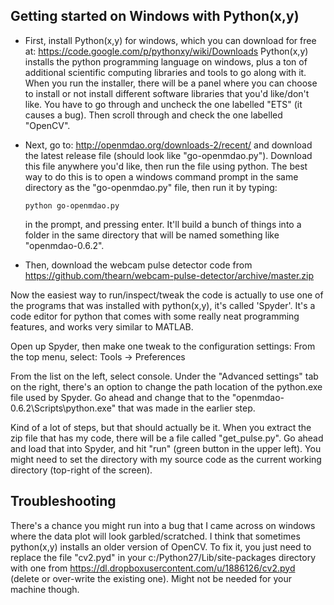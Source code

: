 Getting started on Windows with Python(x,y)
-----------------------

- First, install Python(x,y) for windows, which you can download for free at:
 https://code.google.com/p/pythonxy/wiki/Downloads
Python(x,y) installs the python programming language on windows, 
plus a ton of additional scientific computing libraries and tools to go along with it. 
When you run the installer, there will be a panel where you can choose to install or not 
install different software libraries that you'd like/don't like. You have to go through 
and uncheck the one labelled "ETS" (it causes a bug). Then scroll through and check the one labelled "OpenCV".

- Next, go to:
http://openmdao.org/downloads-2/recent/
and download the latest release file (should look like "go-openmdao.py"). Download this
file anywhere you'd like, then run the file using python. The best way to do this is to
open a windows command prompt in the same directory as the "go-openmdao.py" file, then
run it by typing:

  `python go-openmdao.py`

  in the prompt, and pressing enter. It'll build a bunch of things into a folder in the same directory that will be named something like "openmdao-0.6.2".

- Then, download the webcam pulse detector code from https://github.com/thearn/webcam-pulse-detector/archive/master.zip

Now the easiest way to run/inspect/tweak the code is actually to use one of the programs that was installed with python(x,y), 
it's called 'Spyder'. It's a code editor for python that comes with some really neat programming features, and works very similar to MATLAB.

Open up Spyder, then make one tweak to the configuration settings: From the top menu, select:
Tools -> Preferences

From the list on the left, select console. Under the "Advanced settings" tab on the right, there's an option to change the path 
location of the python.exe file used by Spyder. Go ahead and change that to the "openmdao-0.6.2\Scripts\python.exe" that was made in the earlier step.

Kind of a lot of steps, but that should actually be it. When you extract the zip file that has my code, there will be a file called "get_pulse.py". 
Go ahead and load that into Spyder, and hit "run" (green button in the upper left). You might need to set the directory with my source code as the current working directory (top-right of the screen).

Troubleshooting
------------------

There's a chance you might run into a bug that I came across on windows where the data plot will look garbled/scratched. I think that sometimes python(x,y) 
installs an older version of OpenCV. To fix it, you just need to replace the file "cv2.pyd" in your c:/Python27/Lib/site-packages directory with one from https://dl.dropboxusercontent.com/u/1886126/cv2.pyd
(delete or over-write the existing one). Might not be needed for your machine though.
